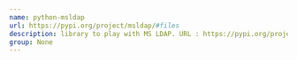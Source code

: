 ```yaml
---
name: python-msldap
url: https://pypi.org/project/msldap/#files
description: library to play with MS LDAP. URL : https://pypi.org/project/msldap/#files Groups : None
group: None
---
```

